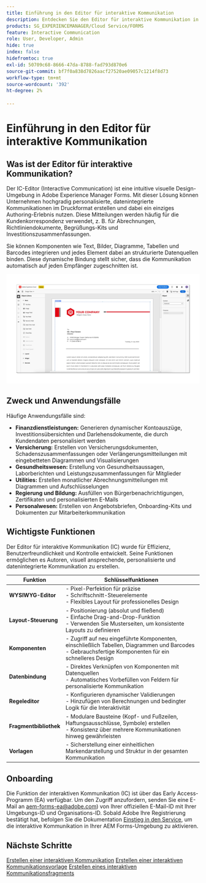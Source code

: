 ```yaml
---
title: Einführung in den Editor für interaktive Kommunikation
description: Entdecken Sie den Editor für interaktive Kommunikation in AEM Forms. Lernen Sie wichtige Funktionen, Onboarding-Schritte und Anwendungsfälle aus der Praxis kennen, um dynamische, personalisierte Kommunikation zu erstellen.
products: SG_EXPERIENCEMANAGER/Cloud Service/FORMS
feature: Interactive Communication
role: User, Developer, Admin
hide: true
index: false
hidefromtoc: true
exl-id: 50709c68-8666-47da-8788-fad793d870e6
source-git-commit: bf7f0a838d7826aacf27520ae09057c1214f8d73
workflow-type: tm+mt
source-wordcount: '392'
ht-degree: 2%

---
```


# Einführung in den Editor für interaktive Kommunikation

## Was ist der Editor für interaktive Kommunikation?

Der IC-Editor (Interactive Communication) ist eine intuitive visuelle Design-Umgebung in Adobe Experience Manager Forms. Mit dieser Lösung können Unternehmen hochgradig personalisierte, datenintegrierte Kommunikationen im Druckformat erstellen und dabei ein einziges Authoring-Erlebnis nutzen. Diese Mitteilungen werden häufig für die Kundenkorrespondenz verwendet, z. B. für Abrechnungen, Richtliniendokumente, Begrüßungs-Kits und Investitionszusammenfassungen.

Sie können Komponenten wie Text, Bilder, Diagramme, Tabellen und Barcodes integrieren und jedes Element dabei an strukturierte Datenquellen binden. Diese dynamische Bindung stellt sicher, dass die Kommunikation automatisch auf jeden Empfänger zugeschnitten ist.

![IC-Dokument suchen](/help/forms/interactive-communication/assets/introimg.png)

## Zweck und Anwendungsfälle

Häufige Anwendungsfälle sind:

* **Finanzdienstleistungen:** Generieren dynamischer Kontoauszüge, Investitionsübersichten und Darlehensdokumente, die durch Kundendaten personalisiert werden
* **Versicherung:** Erstellen von Versicherungsdokumenten, Schadenszusammenfassungen oder Verlängerungsmitteilungen mit eingebetteten Diagrammen und Visualisierungen
* **Gesundheitswesen:** Erstellung von Gesundheitsaussagen, Laborberichten und Leistungszusammenfassungen für Mitglieder
* **Utilities:** Erstellen monatlicher Abrechnungsmitteilungen mit Diagrammen und Aufschlüsselungen
* **Regierung und Bildung:** Ausfüllen von Bürgerbenachrichtigungen, Zertifikaten und personalisierten E-Mails
* **Personalwesen:** Erstellen von Angebotsbriefen, Onboarding-Kits und Dokumenten zur Mitarbeiterkommunikation

## Wichtigste Funktionen

Der Editor für interaktive Kommunikation (IC) wurde für Effizienz, Benutzerfreundlichkeit und Kontrolle entwickelt. Seine Funktionen ermöglichen es Autoren, visuell ansprechende, personalisierte und datenintegrierte Kommunikation zu erstellen.

| **Funktion** | **Schlüsselfunktionen** |
|--------------------------------------|---------------------------------------------------------------------------------------|
| **WYSIWYG-Editor** | - Pixel-Perfektion für präzise <br> - Schriftschnitt-Steuerelemente <br> - Flexibles Layout für professionelles Design |
| **Layout-Steuerung** | - Positionierung (absolut und fließend) <br> - Einfache Drag-and-Drop-Funktion <br> - Verwenden Sie Musterseiten, um konsistente Layouts zu definieren |
| **Komponenten** | - Zugriff auf neu eingeführte Komponenten, einschließlich Tabellen, Diagrammen und Barcodes <br> - Gebrauchsfertige Komponenten für ein schnelleres Design |
| **Datenbindung** | - Direktes Verknüpfen von Komponenten mit Datenquellen <br> - Automatisches Vorbefüllen von Feldern für personalisierte Kommunikation |
| **Regeleditor** | - Konfigurieren dynamischer Validierungen <br> - Hinzufügen von Berechnungen und bedingter Logik für die Interaktivität |
| **Fragmentbibliothek** | - Modulare Bausteine (Kopf- und Fußzeilen, Haftungsausschlüsse, Symbole) erstellen <br> - Konsistenz über mehrere Kommunikationen hinweg gewährleisten |
| **Vorlagen** | - Sicherstellung einer einheitlichen Markendarstellung und Struktur in der gesamten Kommunikation |

## Onboarding

Die Funktion der interaktiven Kommunikation (IC) ist über das Early Access-Programm (EA) verfügbar. Um den Zugriff anzufordern, senden Sie eine E-Mail an [](mailto:aem-forms-ea@adobe.com)aem-forms-ea@adobe.com) von Ihrer offiziellen E-Mail-ID mit Ihrer Umgebungs-ID und Organisations-ID. Sobald Adobe Ihre Registrierung bestätigt hat, befolgen Sie die Dokumentation [Einstieg in den Service](/help/forms/setup-forms-cloud-service.md), um die interaktive Kommunikation in Ihrer AEM Forms-Umgebung zu aktivieren.

## Nächste Schritte

[Erstellen einer interaktiven Kommunikation](/help/forms/interactive-communication/create-interactive-communication.md)
[Erstellen einer interaktiven Kommunikationsvorlage](/help/forms/interactive-communication/create-interactive-communication-template.md)
[Erstellen eines interaktiven Kommunikationsfragments](/help/forms/interactive-communication/create-interactive-communication-fragment.md)

<!-- 
## Where to Find IC Documentation, Samples, and Tutorials

Whether you're just getting started or looking to build complex communications, Adobe offers extensive learning resources:
[Note: we'll add resources afterwards, below is just the format]

* Official Documentation:

[Create your first interactive communication]()
AEM Forms Interactive Communication Guide

* Tutorials & Videos:
Visit Adobe Experience League and explore the "Forms" section for step-by-step videos and use-case-based tutorials.
-->
